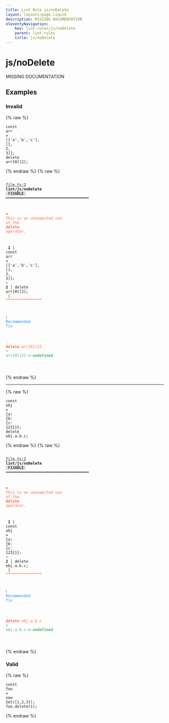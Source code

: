 ```yaml
---
title: Lint Rule js/noDelete
layout: layouts/page.liquid
description: MISSING DOCUMENTATION
eleventyNavigation:
	key: lint-rules/js/noDelete
	parent: lint-rules
	title: js/noDelete
---
```


# js/noDelete

MISSING DOCUMENTATION

<!-- EVERYTHING BELOW IS AUTOGENERATED. SEE SCRIPTS FOLDER FOR UPDATE SCRIPTS hash(50cd1812fbb7bd81189b759a35d74c8d9c531f00) -->

## Examples
### Invalid
{% raw %}<pre class="language-text"><code class="language-text"><span class="token keyword">const</span> <span class="token variable">arr</span> <span class="token operator">=</span> <span class="token punctuation">[</span><span class="token punctuation">[</span><span class="token string">&apos;a&apos;</span><span class="token punctuation">,</span><span class="token string">&apos;b&apos;</span><span class="token punctuation">,</span><span class="token string">&apos;c&apos;</span><span class="token punctuation">]</span><span class="token punctuation">,</span> <span class="token punctuation">[</span><span class="token number">1</span><span class="token punctuation">,</span> <span class="token number">2</span><span class="token punctuation">,</span> <span class="token number">3</span><span class="token punctuation">]</span><span class="token punctuation">]</span><span class="token punctuation">;</span>
<span class="token keyword">delete</span> <span class="token variable">arr</span><span class="token punctuation">[</span><span class="token number">0</span><span class="token punctuation">]</span><span class="token punctuation">[</span><span class="token number">2</span><span class="token punctuation">]</span><span class="token punctuation">;</span></code></pre>{% endraw %}
{% raw %}<pre class="language-text"><code class="language-text">
 <span style="text-decoration-style: dashed; text-decoration-line: underline;">file.ts:2</span> <strong>lint/js/noDelete</strong> <span style="color: #000; background-color: #ddd;"> FIXABLE </span> ━━━━━━━━━━━━━━━━━━━━━━━━━━━━━━━━━━━━━

  <strong><span style="color: Tomato;">✖ </span></strong><span style="color: Tomato;">This is an unexpected use of the </span><span style="color: Tomato;"><strong>delete</strong></span><span style="color: Tomato;"> operator.</span>

  <strong>  1</strong><strong> │ </strong><span class="token keyword">const</span> <span class="token variable">arr</span> <span class="token operator">=</span> <span class="token punctuation">[</span><span class="token punctuation">[</span><span class="token string">&apos;a&apos;</span><span class="token punctuation">,</span><span class="token string">&apos;b&apos;</span><span class="token punctuation">,</span><span class="token string">&apos;c&apos;</span><span class="token punctuation">]</span><span class="token punctuation">,</span> <span class="token punctuation">[</span><span class="token number">1</span><span class="token punctuation">,</span> <span class="token number">2</span><span class="token punctuation">,</span> <span class="token number">3</span><span class="token punctuation">]</span><span class="token punctuation">]</span><span class="token punctuation">;</span>
  <strong><span style="color: Tomato;">&gt;</span></strong><strong> 2</strong><strong> │ </strong><span class="token keyword">delete</span> <span class="token variable">arr</span><span class="token punctuation">[</span><span class="token number">0</span><span class="token punctuation">]</span><span class="token punctuation">[</span><span class="token number">2</span><span class="token punctuation">]</span><span class="token punctuation">;</span>
     <strong> │ </strong><span style="color: Tomato;"><strong>^</strong></span><span style="color: Tomato;"><strong>^</strong></span><span style="color: Tomato;"><strong>^</strong></span><span style="color: Tomato;"><strong>^</strong></span><span style="color: Tomato;"><strong>^</strong></span><span style="color: Tomato;"><strong>^</strong></span><span style="color: Tomato;"><strong>^</strong></span><span style="color: Tomato;"><strong>^</strong></span><span style="color: Tomato;"><strong>^</strong></span><span style="color: Tomato;"><strong>^</strong></span><span style="color: Tomato;"><strong>^</strong></span><span style="color: Tomato;"><strong>^</strong></span><span style="color: Tomato;"><strong>^</strong></span><span style="color: Tomato;"><strong>^</strong></span><span style="color: Tomato;"><strong>^</strong></span><span style="color: Tomato;"><strong>^</strong></span>

  <strong><span style="color: DodgerBlue;">ℹ </span></strong><span style="color: DodgerBlue;">Recommended fix</span>

  <span style="color: Tomato;">-</span> <span style="color: Tomato;"><strong>delete</strong></span><span style="color: Tomato;"><strong><span style="opacity: 0.8;">&middot;</span></strong></span><span style="color: Tomato;">arr[0][2]</span>
  <span style="color: MediumSeaGreen;">+</span> <span style="color: MediumSeaGreen;">arr[0][2]</span><span style="color: MediumSeaGreen;"><strong><span style="opacity: 0.8;">&middot;</span></strong></span><span style="color: MediumSeaGreen;"><strong>=</strong></span><span style="color: MediumSeaGreen;"><strong><span style="opacity: 0.8;">&middot;</span></strong></span><span style="color: MediumSeaGreen;"><strong>undefined</strong></span>

</code></pre>{% endraw %}

---------------

{% raw %}<pre class="language-text"><code class="language-text"><span class="token keyword">const</span> <span class="token variable">obj</span> <span class="token operator">=</span> <span class="token punctuation">{</span><span class="token variable">a</span><span class="token punctuation">:</span> <span class="token punctuation">{</span><span class="token variable">b</span><span class="token punctuation">:</span> <span class="token punctuation">{</span><span class="token variable">c</span><span class="token punctuation">:</span> <span class="token number">123</span><span class="token punctuation">}</span><span class="token punctuation">}</span><span class="token punctuation">}</span><span class="token punctuation">;</span>
<span class="token keyword">delete</span> <span class="token variable">obj</span><span class="token punctuation">.</span><span class="token variable">a</span><span class="token punctuation">.</span><span class="token variable">b</span><span class="token punctuation">.</span><span class="token variable">c</span><span class="token punctuation">;</span></code></pre>{% endraw %}
{% raw %}<pre class="language-text"><code class="language-text">
 <span style="text-decoration-style: dashed; text-decoration-line: underline;">file.ts:2</span> <strong>lint/js/noDelete</strong> <span style="color: #000; background-color: #ddd;"> FIXABLE </span> ━━━━━━━━━━━━━━━━━━━━━━━━━━━━━━━━━━━━━

  <strong><span style="color: Tomato;">✖ </span></strong><span style="color: Tomato;">This is an unexpected use of the </span><span style="color: Tomato;"><strong>delete</strong></span><span style="color: Tomato;"> operator.</span>

  <strong>  1</strong><strong> │ </strong><span class="token keyword">const</span> <span class="token variable">obj</span> <span class="token operator">=</span> <span class="token punctuation">{</span><span class="token variable">a</span><span class="token punctuation">:</span> <span class="token punctuation">{</span><span class="token variable">b</span><span class="token punctuation">:</span> <span class="token punctuation">{</span><span class="token variable">c</span><span class="token punctuation">:</span> <span class="token number">123</span><span class="token punctuation">}</span><span class="token punctuation">}</span><span class="token punctuation">}</span><span class="token punctuation">;</span>
  <strong><span style="color: Tomato;">&gt;</span></strong><strong> 2</strong><strong> │ </strong><span class="token keyword">delete</span> <span class="token variable">obj</span><span class="token punctuation">.</span><span class="token variable">a</span><span class="token punctuation">.</span><span class="token variable">b</span><span class="token punctuation">.</span><span class="token variable">c</span><span class="token punctuation">;</span>
     <strong> │ </strong><span style="color: Tomato;"><strong>^</strong></span><span style="color: Tomato;"><strong>^</strong></span><span style="color: Tomato;"><strong>^</strong></span><span style="color: Tomato;"><strong>^</strong></span><span style="color: Tomato;"><strong>^</strong></span><span style="color: Tomato;"><strong>^</strong></span><span style="color: Tomato;"><strong>^</strong></span><span style="color: Tomato;"><strong>^</strong></span><span style="color: Tomato;"><strong>^</strong></span><span style="color: Tomato;"><strong>^</strong></span><span style="color: Tomato;"><strong>^</strong></span><span style="color: Tomato;"><strong>^</strong></span><span style="color: Tomato;"><strong>^</strong></span><span style="color: Tomato;"><strong>^</strong></span><span style="color: Tomato;"><strong>^</strong></span><span style="color: Tomato;"><strong>^</strong></span>

  <strong><span style="color: DodgerBlue;">ℹ </span></strong><span style="color: DodgerBlue;">Recommended fix</span>

  <span style="color: Tomato;">-</span> <span style="color: Tomato;"><strong>delete</strong></span><span style="color: Tomato;"><strong><span style="opacity: 0.8;">&middot;</span></strong></span><span style="color: Tomato;">obj.a.b.c</span>
  <span style="color: MediumSeaGreen;">+</span> <span style="color: MediumSeaGreen;">obj.a.b.c</span><span style="color: MediumSeaGreen;"><strong><span style="opacity: 0.8;">&middot;</span></strong></span><span style="color: MediumSeaGreen;"><strong>=</strong></span><span style="color: MediumSeaGreen;"><strong><span style="opacity: 0.8;">&middot;</span></strong></span><span style="color: MediumSeaGreen;"><strong>undefined</strong></span>

</code></pre>{% endraw %}
### Valid
{% raw %}<pre class="language-text"><code class="language-text"><span class="token keyword">const</span> <span class="token variable">foo</span> <span class="token operator">=</span> <span class="token keyword">new</span> <span class="token variable">Set</span><span class="token punctuation">(</span><span class="token punctuation">[</span><span class="token number">1</span><span class="token punctuation">,</span><span class="token number">2</span><span class="token punctuation">,</span><span class="token number">3</span><span class="token punctuation">]</span><span class="token punctuation">)</span><span class="token punctuation">;</span>
<span class="token variable">foo</span><span class="token punctuation">.</span><span class="token keyword">delete</span><span class="token punctuation">(</span><span class="token number">1</span><span class="token punctuation">)</span><span class="token punctuation">;</span></code></pre>{% endraw %}
